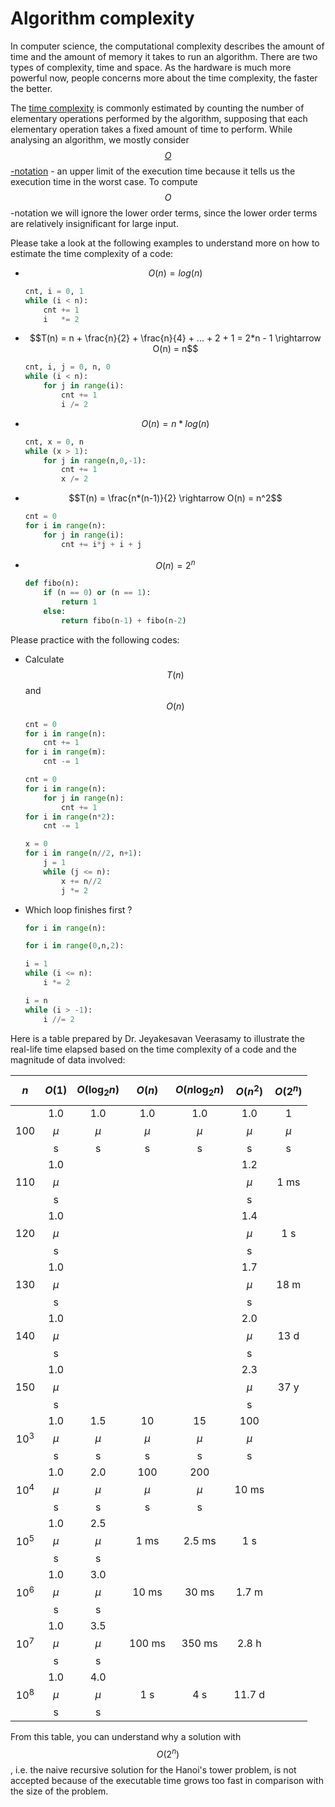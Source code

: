 # Algorithm complexity

In computer science, the computational complexity describes the amount of time and the amount of memory it takes to run an algorithm. There are two types of complexity, time and space. As the hardware is much more powerful now, people concerns more about the time complexity, the faster the better.

The [time complexity](https://en.wikipedia.org/wiki/Time_complexity) is commonly estimated by counting the number of elementary operations performed by the algorithm, supposing that each elementary operation takes a fixed amount of time to perform. While analysing an algorithm, we mostly consider [$$O$$-notation](https://en.wikipedia.org/wiki/Big_O_notation) - an upper limit of the execution time because it tells us the execution time in the worst case. To compute $$O$$-notation we will ignore the lower order terms, since the lower order terms are relatively insignificant for large input.

Please take a look at the following examples to understand more on how to estimate the time complexity of a code:

* $$O(n) = log(n)$$

  ```python
  cnt, i = 0, 1
  while (i < n):
      cnt += 1
      i   *= 2
  ```

* $$T(n) = n + \frac{n}{2} + \frac{n}{4} + ... + 2 + 1 = 2*n - 1 \rightarrow O(n) = n$$

  ```python
  cnt, i, j = 0, n, 0
  while (i < n):
      for j in range(i):
          cnt += 1
          i /= 2
  ```

* $$O(n) = n*log(n)$$

  ```python
  cnt, x = 0, n
  while (x > 1):
      for j in range(n,0,-1):
          cnt += 1
          x /= 2
  ```

* $$T(n) = \frac{n*(n-1)}{2} \rightarrow O(n) = n^2$$

  ```python
  cnt = 0
  for i in range(n):
      for j in range(i):
          cnt += i*j + i + j
  ```

* $$O(n) = 2^n$$

  ```python
  def fibo(n):
      if (n == 0) or (n == 1):
          return 1
      else:
          return fibo(n-1) + fibo(n-2)
  ```

Please practice with the following codes:

* Calculate $$T(n)$$ and $$O(n)$$

  ```python
  cnt = 0
  for i in range(n):
      cnt += 1
  for i in range(m):
      cnt -= 1
  ```

  ```python
  cnt = 0
  for i in range(n):
      for j in range(n):
          cnt += 1
  for i in range(n*2):
      cnt -= 1
  ```

  ```python
  x = 0
  for i in range(n//2, n+1):
      j = 1
      while (j <= n):
          x += n//2
          j *= 2
  ```

* Which loop finishes first ?

  ```python
  for i in range(n):
  ```

  ```python
  for i in range(0,n,2):
  ```

  ```python
  i = 1
  while (i <= n):
      i *= 2
  ```

  ```python
  i = n
  while (i > -1):
      i //= 2
  ```

Here is a table prepared by Dr. Jeyakesavan Veerasamy to illustrate the real-life time elapsed based on the time complexity of a code and the magnitude of data involved:

| $$n$$ | $$O(1)$$ | $$O(\log_2 n)$$ | $$O(n)$$ | $$O(n \log_2 n)$$ | $$O(n^2)$$ | $$O(2^n)$$ |
| :---: | :---: | :---: | :---: | :---: | :---: | :---: |
| 100 | 1.0 $$\mu$$s | 1.0 $$\mu$$s | 1.0 $$\mu$$s | 1.0 $$\mu$$s | 1.0 $$\mu$$s | 1 $$\mu$$s |
| 110 | 1.0 $$\mu$$s |  |  |  | 1.2 $$\mu$$s | 1 ms |
| 120 | 1.0 $$\mu$$s |  |  |  | 1.4 $$\mu$$s | 1 s |
| 130 | 1.0 $$\mu$$s |  |  |  | 1.7 $$\mu$$s | 18 m |
| 140 | 1.0 $$\mu$$s |  |  |  | 2.0 $$\mu$$s | 13 d |
| 150 | 1.0 $$\mu$$s |  |  |  | 2.3 $$\mu$$s | 37 y |
| $$10^3$$ | 1.0 $$\mu$$s | 1.5 $$\mu$$s | 10 $$\mu$$s | 15 $$\mu$$s | 100 $$\mu$$s |  |
| $$10^4$$ | 1.0 $$\mu$$s | 2.0 $$\mu$$s | 100 $$\mu$$s | 200 $$\mu$$s | 10 ms |  |
| $$10^5$$ | 1.0 $$\mu$$s | 2.5 $$\mu$$s | 1 ms | 2.5 ms | 1 s |  |
| $$10^6$$ | 1.0 $$\mu$$s | 3.0 $$\mu$$s | 10 ms | 30 ms | 1.7 m |  |
| $$10^7$$ | 1.0 $$\mu$$s | 3.5 $$\mu$$s | 100 ms | 350 ms | 2.8 h |  |
| $$10^8$$ | 1.0 $$\mu$$s | 4.0 $$\mu$$s | 1 s | 4 s | 11.7 d |  |

From this table, you can understand why a solution with $$O(2^n)$$, i.e. the naive recursive solution for the Hanoi's tower problem, is not accepted because of the executable time grows too fast in comparison with the size of the problem.

